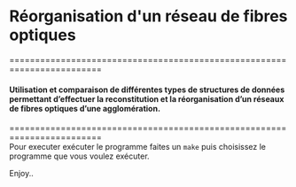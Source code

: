 # Réorganisation d'un réseau de fibres optiques 
========================================================================
#### Utilisation et comparaison de différentes types de structures de données permettant d’effectuer la reconstitution et la réorganisation d’un réseaux de fibres optiques d’une agglomération. 
========================================================================  
Pour executer exécuter le programme faites un `make` puis choisissez le programme que vous voulez exécuter.  
  
Enjoy..  
